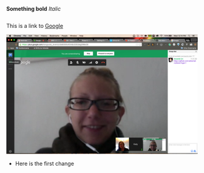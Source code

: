 **Something bold**
*Italic*
```puts "Our first GPS "
```

This is a link to [Google](https://www.google.com/webhp?sourceid=chrome-instant&ion=1&espv=2&ie=UTF-8)

![screenshot failed](ScreenshotGPS.png)
* Here is the first change
